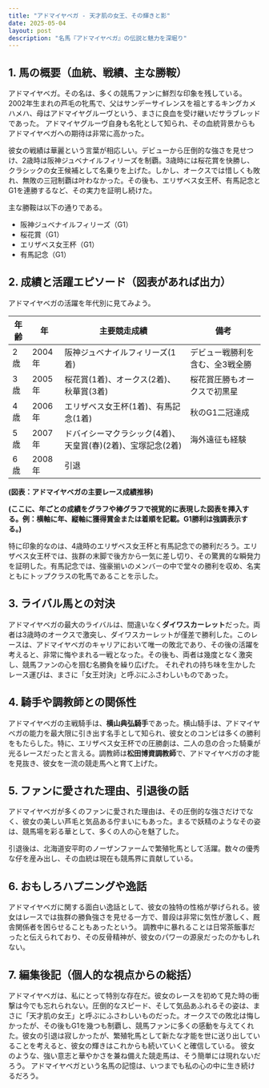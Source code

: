 ```yaml
---
title: "アドマイヤベガ - 天才肌の女王、その輝きと影"
date: 2025-05-04
layout: post
description: "名馬『アドマイヤベガ』の伝説と魅力を深堀り"
---
```


## 1. 馬の概要（血統、戦績、主な勝鞍）

アドマイヤベガ。その名は、多くの競馬ファンに鮮烈な印象を残している。2002年生まれの芦毛の牝馬で、父はサンデーサイレンスを祖とするキングカメハメハ、母はアドマイヤグルーヴという、まさに良血を受け継いだサラブレッドであった。  アドマイヤグルーヴ自身も名牝として知られ、その血統背景からもアドマイヤベガへの期待は非常に高かった。

彼女の戦績は華麗という言葉が相応しい。デビューから圧倒的な強さを見せつけ、2歳時は阪神ジュベナイルフィリーズを制覇。3歳時には桜花賞を快勝し、クラシックの女王候補として名乗りを上げた。しかし、オークスでは惜しくも敗れ、無敗の三冠制覇は叶わなかった。その後も、エリザベス女王杯、有馬記念とG1を連勝するなど、その実力を証明し続けた。

主な勝鞍は以下の通りである。

* 阪神ジュベナイルフィリーズ（G1）
* 桜花賞（G1）
* エリザベス女王杯（G1）
* 有馬記念（G1）


## 2. 成績と活躍エピソード（図表があれば出力）

アドマイヤベガの活躍を年代別に見てみよう。

| 年齢 | 年 | 主要競走成績 | 備考 |
|---|---|---|---|
| 2歳 | 2004年 | 阪神ジュベナイルフィリーズ(1着) | デビュー戦勝利を含む、全3戦全勝 |
| 3歳 | 2005年 | 桜花賞(1着)、オークス(2着)、秋華賞(3着) | 桜花賞圧勝もオークスで初黒星 |
| 4歳 | 2006年 | エリザベス女王杯(1着)、有馬記念(1着) | 秋のG1二冠達成 |
| 5歳 | 2007年 | ドバイシーマクラシック(4着)、天皇賞(春)(2着)、宝塚記念(2着) | 海外遠征も経験 |
| 6歳 | 2008年 | 引退 |  |


**(図表：アドマイヤベガの主要レース成績推移)**

**(ここに、年ごとの成績をグラフや棒グラフで視覚的に表現した図表を挿入する。例：横軸に年、縦軸に獲得賞金または着順を記載。G1勝利は強調表示する。)**

特に印象的なのは、4歳時のエリザベス女王杯と有馬記念での勝利だろう。エリザベス女王杯では、抜群の末脚で後方から一気に差し切り、その驚異的な瞬発力を証明した。有馬記念では、強豪揃いのメンバーの中で堂々の勝利を収め、名実ともにトップクラスの牝馬であることを示した。


## 3. ライバル馬との対決

アドマイヤベガの最大のライバルは、間違いなく**ダイワスカーレット**だった。両者は3歳時のオークスで激突し、ダイワスカーレットが僅差で勝利した。このレースは、アドマイヤベガのキャリアにおいて唯一の敗北であり、その後の活躍を考えると、非常に悔やまれる一戦となった。その後も、両者は幾度となく激突し、競馬ファンの心を掴む名勝負を繰り広げた。  それぞれの持ち味を生かしたレース運びは、まさに「女王対決」と呼ぶにふさわしいものであった。


## 4. 騎手や調教師との関係性

アドマイヤベガの主戦騎手は、**横山典弘騎手**であった。横山騎手は、アドマイヤベガの能力を最大限に引き出す名手として知られ、彼女とのコンビは多くの勝利をもたらした。特に、エリザベス女王杯での圧勝劇は、二人の息の合った騎乗が光るレースだったと言える。調教師は**松田博資調教師**で、アドマイヤベガの才能を見抜き、彼女を一流の競走馬へと育て上げた。


## 5. ファンに愛された理由、引退後の話

アドマイヤベガが多くのファンに愛された理由は、その圧倒的な強さだけでなく、彼女の美しい芦毛と気品ある佇まいにもあった。まるで妖精のようなその姿は、競馬場を彩る華として、多くの人の心を魅了した。

引退後は、北海道安平町のノーザンファームで繁殖牝馬として活躍。数々の優秀な仔を産み出し、その血統は現在も競馬界に貢献している。


## 6. おもしろハプニングや逸話

アドマイヤベガに関する面白い逸話として、彼女の独特の性格が挙げられる。彼女はレースでは抜群の勝負強さを見せる一方で、普段は非常に気性が激しく、厩舎関係者を困らせることもあったという。  調教中に暴れることは日常茶飯事だったと伝えられており、その反骨精神が、彼女のパワーの源泉だったのかもしれない。


## 7. 編集後記（個人的な視点からの総括）

アドマイヤベガは、私にとって特別な存在だ。彼女のレースを初めて見た時の衝撃は今でも忘れられない。圧倒的なスピード、そして気品あふれるその姿は、まさに「天才肌の女王」と呼ぶにふさわしいものだった。オークスでの敗北は悔しかったが、その後もG1を幾つも制覇し、競馬ファンに多くの感動を与えてくれた。彼女の引退は寂しかったが、繁殖牝馬として新たな才能を世に送り出していることを考えると、彼女の輝きはこれからも続いていくと確信している。  彼女のような、強い意志と華やかさを兼ね備えた競走馬は、そう簡単には現れないだろう。  アドマイヤベガという名馬の記憶は、いつまでも私の心の中に生き続けるだろう。
